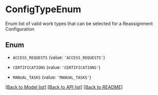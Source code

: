 # ConfigTypeEnum

Enum list of valid work types that can be selected for a Reassignment Configuration

## Enum

* `ACCESS_REQUESTS` (value: `'ACCESS_REQUESTS'`)

* `CERTIFICATIONS` (value: `'CERTIFICATIONS'`)

* `MANUAL_TASKS` (value: `'MANUAL_TASKS'`)

[[Back to Model list]](../README.md#documentation-for-models) [[Back to API list]](../README.md#documentation-for-api-endpoints) [[Back to README]](../README.md)


